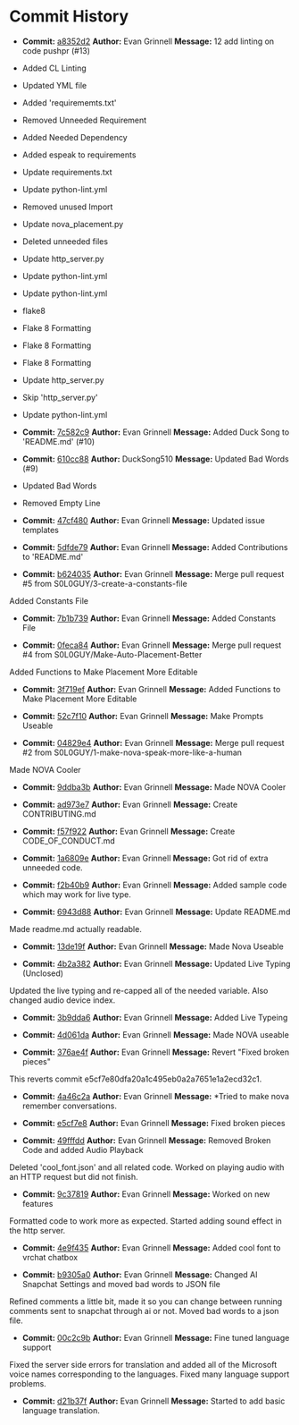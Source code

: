 # Commit History

- **Commit:** [a8352d2](https://github.com/S0L0GUY/NOVA-AI/commit/a8352d264ccab37d5c2ba4eac26de714ba547013)
  **Author:** Evan Grinnell
  **Message:** 12 add linting on code pushpr (#13)

* Added CL Linting

* Updated YML file

* Added 'requirememts.txt'

* Removed Unneeded Requirement

* Added Needed Dependency

* Added espeak to requirements

* Update requirements.txt

* Update python-lint.yml

* Removed unused Import

* Update nova_placement.py

* Deleted unneeded files

* Update http_server.py

* Update python-lint.yml

* Update python-lint.yml

* flake8

* Flake 8 Formatting

* Flake 8 Formatting

* Flake 8 Formatting

* Update http_server.py

* Skip 'http_server.py'

* Update python-lint.yml

- **Commit:** [7c582c9](https://github.com/S0L0GUY/NOVA-AI/commit/7c582c90da9a54ab133dc11df02b6e0e506a3818)
  **Author:** Evan Grinnell
  **Message:** Added Duck Song to 'README.md' (#10)

- **Commit:** [610cc88](https://github.com/S0L0GUY/NOVA-AI/commit/610cc88718ced1ed1d484b59b86978228136ec8d)
  **Author:** DuckSong510
  **Message:** Updated Bad Words (#9)

* Updated Bad Words

* Removed Empty Line

- **Commit:** [47cf480](https://github.com/S0L0GUY/NOVA-AI/commit/47cf4801459474250a8f2552f400cbb12ed22fbf)
  **Author:** Evan Grinnell
  **Message:** Updated issue templates

- **Commit:** [5dfde79](https://github.com/S0L0GUY/NOVA-AI/commit/5dfde79461cd5bd39febe0f2485da28e8a05830f)
  **Author:** Evan Grinnell
  **Message:** Added Contributions to 'README.md'

- **Commit:** [b624035](https://github.com/S0L0GUY/NOVA-AI/commit/b624035e0071d67468c4321c0c7a8b14e8356aa4)
  **Author:** Evan Grinnell
  **Message:** Merge pull request #5 from S0L0GUY/3-create-a-constants-file

Added Constants File

- **Commit:** [7b1b739](https://github.com/S0L0GUY/NOVA-AI/commit/7b1b7394716f1f1c28ffaa7da44055b4bcb2adec)
  **Author:** Evan Grinnell
  **Message:** Added Constants File

- **Commit:** [0feca84](https://github.com/S0L0GUY/NOVA-AI/commit/0feca84a69237c34bf974839caa823ad5d730d13)
  **Author:** Evan Grinnell
  **Message:** Merge pull request #4 from S0L0GUY/Make-Auto-Placement-Better

Added Functions to Make Placement More Editable

- **Commit:** [3f719ef](https://github.com/S0L0GUY/NOVA-AI/commit/3f719ef3664aaec6e68d5ae1209b2cfebc1bb46e)
  **Author:** Evan Grinnell
  **Message:** Added Functions to Make Placement More Editable

- **Commit:** [52c7f10](https://github.com/S0L0GUY/NOVA-AI/commit/52c7f10225bd3511de0181cd32c5f6e3c45b891f)
  **Author:** Evan Grinnell
  **Message:** Make Prompts Useable

- **Commit:** [04829e4](https://github.com/S0L0GUY/NOVA-AI/commit/04829e486ecd743c0d7df6e262c599ca06d40ef5)
  **Author:** Evan Grinnell
  **Message:** Merge pull request #2 from S0L0GUY/1-make-nova-speak-more-like-a-human

Made NOVA Cooler

- **Commit:** [9ddba3b](https://github.com/S0L0GUY/NOVA-AI/commit/9ddba3b0056f9c15a80599892cc44c84c3073815)
  **Author:** Evan Grinnell
  **Message:** Made NOVA Cooler

- **Commit:** [ad973e7](https://github.com/S0L0GUY/NOVA-AI/commit/ad973e76f170fc34e5fa1288110d063532c35ae5)
  **Author:** Evan Grinnell
  **Message:** Create CONTRIBUTING.md

- **Commit:** [f57f922](https://github.com/S0L0GUY/NOVA-AI/commit/f57f9225d46b298978a55a743227b05215fd6d3a)
  **Author:** Evan Grinnell
  **Message:** Create CODE_OF_CONDUCT.md

- **Commit:** [1a6809e](https://github.com/S0L0GUY/NOVA-AI/commit/1a6809e2423694867492430420dfeba835903b13)
  **Author:** Evan Grinnell
  **Message:** Got rid of extra unneeded code.

- **Commit:** [f2b40b9](https://github.com/S0L0GUY/NOVA-AI/commit/f2b40b96bacbd06d0dbffaa36a916637d9cbb465)
  **Author:** Evan Grinnell
  **Message:** Added sample code which may work for live type.

- **Commit:** [6943d88](https://github.com/S0L0GUY/NOVA-AI/commit/6943d887d00afacfdf62a8f3c4e0a1da1f26840e)
  **Author:** Evan Grinnell
  **Message:** Update README.md

Made readme.md actually readable.

- **Commit:** [13de19f](https://github.com/S0L0GUY/NOVA-AI/commit/13de19f7132d831af60a53a5a61de463e8652321)
  **Author:** Evan Grinnell
  **Message:** Made Nova Useable

- **Commit:** [4b2a382](https://github.com/S0L0GUY/NOVA-AI/commit/4b2a382be3aa3501de24cf27ffd3fd2c8c772261)
  **Author:** Evan Grinnell
  **Message:** Updated Live Typing (Unclosed)

Updated the live typing and re-capped all of the needed variable. Also changed audio device index.

- **Commit:** [3b9dda6](https://github.com/S0L0GUY/NOVA-AI/commit/3b9dda648692daec450f1481007cd3adb08eda81)
  **Author:** Evan Grinnell
  **Message:** Added Live Typeing

- **Commit:** [4d061da](https://github.com/S0L0GUY/NOVA-AI/commit/4d061da4a1507455e32a5094ae08f8bd7b88c133)
  **Author:** Evan Grinnell
  **Message:** Made NOVA useable

- **Commit:** [376ae4f](https://github.com/S0L0GUY/NOVA-AI/commit/376ae4f96d9d69923d0e5ad7dd22713a3cd80a96)
  **Author:** Evan Grinnell
  **Message:** Revert "Fixed broken pieces"

This reverts commit e5cf7e80dfa20a1c495eb0a2a7651e1a2ecd32c1.

- **Commit:** [4a46c2a](https://github.com/S0L0GUY/NOVA-AI/commit/4a46c2a5a24528d22f66aafd3d7266a8cfe80829)
  **Author:** Evan Grinnell
  **Message:** *Tried to make nova remember conversations.

- **Commit:** [e5cf7e8](https://github.com/S0L0GUY/NOVA-AI/commit/e5cf7e80dfa20a1c495eb0a2a7651e1a2ecd32c1)
  **Author:** Evan Grinnell
  **Message:** Fixed broken pieces

- **Commit:** [49fffdd](https://github.com/S0L0GUY/NOVA-AI/commit/49fffdddcc80af762e214c47c7d221e1acfb6733)
  **Author:** Evan Grinnell
  **Message:** Removed Broken Code and added Audio Playback

Deleted 'cool_font.json' and all related code. Worked on playing audio with an HTTP request but did not finish.

- **Commit:** [9c37819](https://github.com/S0L0GUY/NOVA-AI/commit/9c37819632249aef1f73da805433393c103a2ea8)
  **Author:** Evan Grinnell
  **Message:** Worked on new features

Formatted code to work more as expected. Started adding sound effect in the http server.

- **Commit:** [4e9f435](https://github.com/S0L0GUY/NOVA-AI/commit/4e9f435d4fd633250dd176566626b4cc8b8c2728)
  **Author:** Evan Grinnell
  **Message:** Added cool font to vrchat chatbox

- **Commit:** [b9305a0](https://github.com/S0L0GUY/NOVA-AI/commit/b9305a0833438bff508916aeaad589eaf9bbbe2e)
  **Author:** Evan Grinnell
  **Message:** Changed AI Snapchat Settings and moved bad words to JSON file

Refined comments a little bit, made it so you can change between running comments sent to snapchat through ai or not. Moved bad words to a json file.

- **Commit:** [00c2c9b](https://github.com/S0L0GUY/NOVA-AI/commit/00c2c9b8cbcf0a0055d5a338d0b3176ddf9874ce)
  **Author:** Evan Grinnell
  **Message:** Fine tuned language support

Fixed the server side errors for translation and added all of the Microsoft voice names corresponding to the languages. Fixed many language support problems.

- **Commit:** [d21b37f](https://github.com/S0L0GUY/NOVA-AI/commit/d21b37f460ff04636f2fea369a520f4ab474c653)
  **Author:** Evan Grinnell
  **Message:** Started to add basic language translation.

